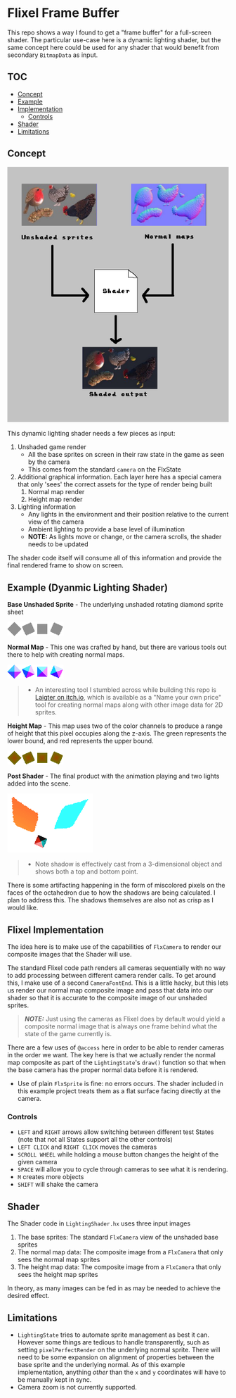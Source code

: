# Flixel Frame Buffer

This repo shows a way I found to get a "frame buffer" for a full-screen shader.
The particular use-case here is a dynamic lighting shader, but the same concept here could be used for any shader that would benefit from secondary `BitmapData` as input.

## TOC
- [Concept](#concept)
- [Example](#example)
- [Implementation](#implementation)
  - [Controls](#controls)
- [Shader](#shader)
- [Limitations](#limitations)

## Concept

![Concept](./art/concept.png)

This dynamic lighting shader needs a few pieces as input:

1. Unshaded game render
    * All the base sprites on screen in their raw state in the game as seen by the camera
    * This comes from the standard `camera` on the FlxState
1. Additional graphical information. Each layer here has a special camera that only 'sees' the correct assets for the type of render being built
    1. Normal map render
    1. Height map render
1. Lighting information
    * Any lights in the environment and their position relative to the current view of the camera
    * Ambient lighting to provide a base level of illumination
    * **NOTE:** As lights move or change, or the camera scrolls, the shader needs to be updated

The shader code itself will consume all of this information and provide the final rendered frame to show on screen.

## Example (Dyanmic Lighting Shader)

**Base Unshaded Sprite** - The underlying unshaded rotating diamond sprite sheet

![Unshaded](./assets/images/diamond.png)

**Normal Map** - This one was crafted by hand, but there are various tools out there to help with creating normal maps.

![Normal Map](./assets/images/diamond_norm.png)
> * An interesting tool I stumbled across while building this repo is [Laigter on itch.io](https://azagaya.itch.io/laigter), which is available as a "Name your own price" tool for creating normal maps along with other image data for 2D sprites.

**Height Map** - This map uses two of the color channels to produce a range of height that this pixel occupies along the z-axis. The green represents the lower bound, and red represents the upper bound.

![Height Map](./assets/images/diamond_height.png)

**Post Shader** - The final product with the animation playing and two lights added into the scene.

![Shaded](./art/octahedron_shadow.gif)

> * Note shadow is effectively cast from a 3-dimensional object and shows both a top and bottom point.

There is some artifacting happening in the form of miscolored pixels on the faces of the octahedron due to how the shadows are being calculated. I plan to address this. The shadows themselves are also not as crisp as I would like.

## Flixel Implementation

The idea here is to make use of the capabilities of `FlxCamera` to render our composite images that the Shader will use.

The standard Flixel code path renders all cameras sequentially with no way to add processing between different camera render calls. To get around this, I make use of a second `CameraFontEnd`. This is a little hacky, but this lets us render our normal map composite image and pass that data into our shader so that it is accurate to the composite image of our unshaded sprites.
> **_NOTE:_** Just using the cameras as Flixel does by default would yield a composite normal image that is always one frame behind what the state of the game currently is.

There are a few uses of `@access` here in order to be able to render cameras in the order we want. The key here is that we actually render the normal map composite as part of the `LightingState`'s `draw()` function so that when the base camera has the proper normal data before it is rendered.

* Use of plain `FlxSprite` is fine: no errors occurs. The shader included in this example project treats them as a flat surface facing directly at the camera.

### Controls

* `LEFT` and `RIGHT` arrows allow switching between different test States (note that not all States support all the other controls)
* `LEFT CLICK` and `RIGHT CLICK` moves the cameras
* `SCROLL WHEEL` while holding a mouse button changes the height of the given camera
* `SPACE` will allow you to cycle through cameras to see what it is rendering.
* `M` creates more objects
* `SHIFT` will shake the camera

## Shader

The Shader code in `LightingShader.hx` uses three input images
1. The base sprites: The standard `FlxCamera` view of the unshaded base sprites
2. The normal map data: The composite image from a `FlxCamera` that only sees the normal map sprites
3. The height map data: The composite image from a `FlxCamera` that only sees the height map sprites

In theory, as many images can be fed in as may be needed to achieve the desired effect.

## Limitations

* `LightingState` tries to automate sprite management as best it can. However some things are tedious to handle transparently, such as setting `pixelPerfectRender` on the underlying normal sprite. There will need to be some expansion on alignment of properties between the base sprite and the underlying normal. As of this example implementation, anything _other_ than the `x` and `y` coordinates will have to be manually kept in sync.
* Camera zoom is not currently supported.
